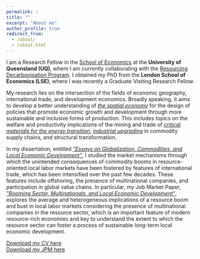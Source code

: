 ```yaml
---
permalink: /
title: ""
excerpt: "About me"
author_profile: true
redirect_from: 
  - /about/
  - /about.html
---
```


I am a Research Fellow in the [School of Economics](https://economics.uq.edu.au) at the <b>University of Queensland (UQ)</b>, where I am currently collaborating with the [Resourcing Decarbonisation Program](https://smi.uq.edu.au/strategic-programs/resourcing-decarbonisation). I obtained my PhD from the <b>London School of Economics (LSE)</b>, where I was recently a Graduate Visiting Research Fellow. 

My research lies on the intersection of the fields of economic geography, international trade, and development economics. Broadly speaking, it aims to develop a better understanding of [<i>the spatial economy</i>](https://www.aeaweb.org/articles?id=10.1257/jel.20181414#:~:text=Spatial%20economics%20aims%20to%20explain,to%20the%20urban%20and%20local.) for the design of policies that promote economic growth and development through more sustainable and inclusive forms of production. This includes topics on the welfare and productivity implications of the mining and trade of [<i>critical materials for the energy transition</i>](https://www.irena.org/Energy-Transition/Technology/Critical-materials), [<i>industrial upgrading</i>](https://www.worldbank.org/en/publication/wdr2020) in commodity supply chains, and structural transformation. 

In my dissertation, entitled [<i>"Essays on Globalization, Commodities, and Local Economic Development"</i>](http://etheses.lse.ac.uk/id/eprint/4504), I studied the market mechanisms through which the unintended consequences of commodity booms in resource-oriented local labor markets have been fostered by features of international trade, which has been intensified over the past few decades. These features include offshoring, the presence of multinational companies, and participation in global value chains. In particular, my Job Market Paper, [<i>"Booming Sector, Multinationals, and Local Economic Development"</i>](https://papers.ssrn.com/sol3/papers.cfm?abstract_id=4460735), explores the average and heterogeneous implications of a resource boom and bust in local labor markets considering the presence of multinational companies in the resource sector, which is an important feature of modern resource-rich economies and key to understand the extent to which the resource sector can foster a process of sustainable long-term local economic development.

[Download my CV here](https://juandanielsotodiaz.github.io/site/files/JuanSotoDiaz_CV_c.pdf)          
[Download my JPM here](https://juandanielsotodiaz.github.io/site/files/JMP_updatedAugust_2024_c.pdf)   

   
